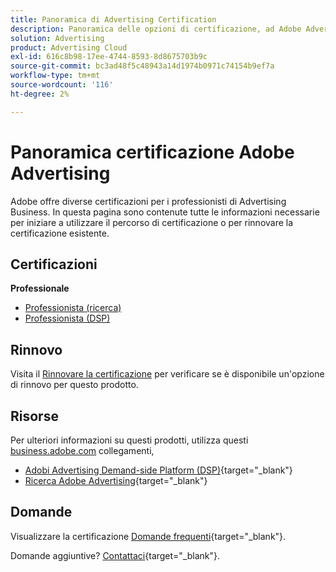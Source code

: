 ```yaml
---
title: Panoramica di Advertising Certification
description: Panoramica delle opzioni di certificazione, ad Adobe Advertising
solution: Advertising
product: Advertising Cloud
exl-id: 616c8b98-17ee-4744-8593-8d8675703b9c
source-git-commit: bc3ad48f5c48943a14d1974b0971c74154b9ef7a
workflow-type: tm+mt
source-wordcount: '116'
ht-degree: 2%

---
```


# Panoramica certificazione Adobe Advertising

Adobe offre diverse certificazioni per i professionisti di Advertising Business.  In questa pagina sono contenute tutte le informazioni necessarie per iniziare a utilizzare il percorso di certificazione o per rinnovare la certificazione esistente.

## Certificazioni

**Professionale**

* [Professionista (ricerca)](/help/certifications/aac/aac-search-p-business.md) <!--AD0-E501-->
* [Professionista (DSP)](/help/certifications/aac/aac-dsp-p-business.md) <!--AD0-E502-->

## Rinnovo

Visita il [Rinnovare la certificazione](/help/certifications/renew.md) per verificare se è disponibile un&#39;opzione di rinnovo per questo prodotto.

## Risorse

Per ulteriori informazioni su questi prodotti, utilizza questi [business.adobe.com](https://business.adobe.com/) collegamenti,

* [Adobi Advertising Demand-side Platform (DSP)](https://business.adobe.com/products/advertising/demand-side-platform.html){target="_blank"}
* [Ricerca Adobe Advertising](https://business.adobe.com/products/advertising/search-marketing-management.html){target="_blank"}

## Domande

Visualizzare la certificazione [Domande frequenti](https://experienceleague.adobe.com/docs/certification/certification/faq.html){target="_blank"}.

Domande aggiuntive? [Contattaci](mailto:certif@adobe.com){target="_blank"}.
